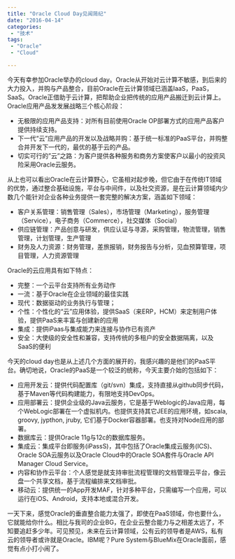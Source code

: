 ```yaml
---
title: "Oracle Cloud Day见闻简纪"
date: "2016-04-14"
categories:
 - "技术"
tags:
 - "Oracle"
 - "Cloud"

---
```


今天有幸参加Oracle举办的cloud day。Oracle从开始对云计算不敏感，到后来的大力投入，并购与产品整合，目前Oracle在云计算领域已涵盖IaaS，PaaS，SaaS。Oracle正借助于云计算，把帮助企业把传统的应用产品搬迁到云计算上。Oracle应用产品发发展战略三个核心阶段：

 * 无极限的应用产品支持：对所有目前使用Oracle OP部署方式的应用产品客户提供持续支持。
 * 下一代“云”应用产品的开发以及战略并购：基于统一标准的PaaS平台，并购整合并开发下一代的，最优的基于云的产品。
 * 切实可行的”云”之路：为客户提供各种服务和商务方案使客户以最小的投资风险采用Oracle云服务。

从上也可以看出Oracle在云计算野心，它虽相对起步晚，但它由于在传统IT领域的优势，通过整合基础设施，平台与中间件，以及社交资源，是在云计算领域内少数几个能针对企业各种业务提供一套完整的解决方案，涵盖如下领域：
<!--more-->
  * 客户关系管理：销售管理（Sales），市场管理（Marketing），服务管理（Service），电子商务（Commerce），社交媒体（Social）
  * 供应链管理：产品创意与研发，供应认证与寻源，采购管理，物流管理，销售管理，计划管理，生产管理
  * 财务及人力资源：财务管理，差旅报销，财务报告与分析，见血预算管理，项目管理，人力资源管理

Oracle的云应用具有如下特点：

  * 完整：一个云平台支持所有业务动作
  * 一流：基于Oracle在企业领域的最佳实践
  * 现代：数据驱动的业务执行与管理；
  * 个性：个性化的“云”应用体验，提供SaaS（来ERP，HCM）来定制用户体验，提供PaaS来丰富与创建新的应用
  * 集成：提供iPaas与集成能力来连接与协作已有资产
  * 安全：大使级的安全性和兼容，支持传统的多租户的安全数据隔离，以及SaaS的便利

今天的cloud day也是从上述几个方面的展开的，我感兴趣的是他们的PaaS平台。确切地说，Oracle的PaaS是一个较泛的统称，今天主要介始的包括如下：

  * 应用开发云：提供代码配置库（git/svn）集成，支持直接从github同步代码，基于Maven等代码构建能力，有限地支持DevOps。
  * 应用部署云：提供企业级的Java云服务，它是基于Weblogic的Java应用，每个WebLogic部署在一个虚拟机内。也提供支持其它JEE的应用环境，如scala, groovy, jypthon, jruby, 它们基于Docker容器部署。也支持对Node应用的部署。
  * 数据库云：提供Oracle 11g与12c的数据库服务。
  * 集成云：集成平台即服务(iPassS)，其中包括了Oracle集成云服务(ICS)、Oracle SOA云服务以及Oracle Cloud中的Oracle SOA套件与Oracle API Manager Cloud Service。
  * 内容和协作云平台：个人感觉是就支持审批流程管理的文档管理云平台，像云盘一个共享文档，基于流程编排来文档审批。
  * 移动云：提供统一的App开发MAF，针对多种平台，只需编写一个应用，可以运行在iOS、Android，支持本地或混合开发。

一天下来，感觉Oracle的垂直整合能力太强了，即使在PaaS领域，你也要什么，它就能给你什么。相比与我司的企业BG，在企业云整合能力与之相差太远了，不知要追赶多少年。可见预见，未来在云计算领域，公有云的领导者是AWS，私有云的领导者或许就是Oracle。IBM呢？Pure System与BlueMix在Oracle面前，感觉有点小打小闹了。
